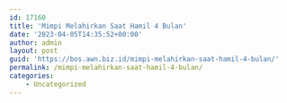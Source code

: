 ```yaml
---
id: 17160
title: 'Mimpi Melahirkan Saat Hamil 4 Bulan'
date: '2023-04-05T14:35:52+00:00'
author: admin
layout: post
guid: 'https://bos.awn.biz.id/mimpi-melahirkan-saat-hamil-4-bulan/'
permalink: /mimpi-melahirkan-saat-hamil-4-bulan/
categories:
    - Uncategorized
---
```


